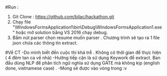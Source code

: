 #Run : 
1. Git Clone : https://github.com/bilac/hackathon.git
2. Chạy file "\WindowsFormsApplication1\bin\Debug\WindowsFormsApplication1.exe" hoặc mở solution bằng VS 2016 chạy debug.
3. Bấm nút parser chọn resume muốn parser . Chương trình sẽ tạo ra 1 file json chứa các thông tin extract.


#Về CT
-Do mình biết đến cuộc thi khá trễ . Không có thời gian để thực hiện ( 4 đêm tan ca về nhà)
-Hướng tiếp cận là sử dụng Keywork để extract. Ban đầu dùng NLP để phân tích ngữ nghĩa sử dụng GATE mà không kịp (english done, vietnamese case) .
-Mong sẽ được vào vòng trong :v 
